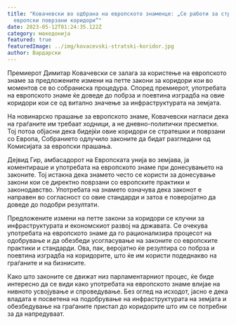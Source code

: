 ```yaml
---
title: "Ковачевски во одбрана на европското знаменце: „Се работи за стратешки и
  европски поврзани коридори“"
date: 2023-05-12T01:24:35.122Z
category: македонија
featured: true
featuredImage: ../img/kovacevski-stratski-koridor.jpg
author: Вардарски
---
```

Премиерот Димитар Ковачевски се залага за користење на европското знаме за предложените измени на петте закони за коридори кои во моментов се во собраниска процедура. Според премиерот, употребата на европското знаме ќе доведе до побрза и поевтина изградба на овие коридори кои се од витално значење за инфраструктурата на земјата.

На новинарско прашање за европското знаме, Ковачевски нагласи дека на граѓаните им требаат ходници, а не дневно-политички пресметки. Тој потоа објасни дека бидејќи овие коридори се стратешки и поврзани со Европа, Собранието одлучило законите да бидат разгледани од Комисијата за европски прашања.

Дејвид Гир, амбасадорот на Европската унија во земјава, ја коментираше и употребата на европското знаме при донесувањето на законите. Тој истакна дека знамето често се користи за донесување закони кои се директно поврзани со европските практики и законодавство. Употребата на знамето означува дека законот е направен во согласност со овие стандарди и затоа е поверојатно да доведе до подобри резултати.

Предложените измени на петте закони за коридори се клучни за инфраструктурата и економскиот развој на државата. Се очекува употребата на европското знаме да го рационализира процесот на одобрување и да обезбеди усогласување на законите со европските практики и стандарди. Ова, пак, веројатно ќе резултира со побрза и поевтина изградба на коридорите, што ќе им користи подеднакво на граѓаните и на бизнисите.

Како што законите се движат низ парламентарниот процес, ќе биде интересно да се види како употребата на европското знаме влијае на нивното усвојување и спроведување. Без оглед на исходот, јасно е дека владата е посветена на подобрување на инфраструктурата на земјата и обезбедување на граѓаните пристап до коридорите што им се потребни за да напредуваат.